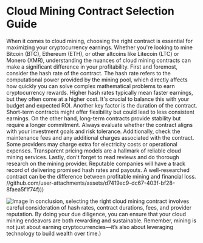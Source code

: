 # Cloud Mining Contract Selection Guide
When it comes to cloud mining, choosing the right contract is essential for maximizing your cryptocurrency earnings. Whether you're looking to mine Bitcoin (BTC), Ethereum (ETH), or other altcoins like Litecoin (LTC) or Monero (XMR), understanding the nuances of cloud mining contracts can make a significant difference in your profitability.
First and foremost, consider the hash rate of the contract. The hash rate refers to the computational power provided by the mining pool, which directly affects how quickly you can solve complex mathematical problems to earn cryptocurrency rewards. Higher hash rates typically mean faster earnings, but they often come at a higher cost. It's crucial to balance this with your budget and expected ROI.
Another key factor is the duration of the contract. Short-term contracts might offer flexibility but could lead to less consistent earnings. On the other hand, long-term contracts provide stability but require a longer commitment. Always evaluate whether the contract aligns with your investment goals and risk tolerance.
Additionally, check the maintenance fees and any additional charges associated with the contract. Some providers may charge extra for electricity costs or operational expenses. Transparent pricing models are a hallmark of reliable cloud mining services.
Lastly, don't forget to read reviews and do thorough research on the mining provider. Reputable companies will have a track record of delivering promised hash rates and payouts. A well-researched contract can be the difference between profitable mining and financial loss.
 //github.com/user-attachments/assets/d7419ec9-dc67-403f-bf28-8faea5f1f74f)))

![Image](https://github.com/user-attachments/assets/4a25d116-2220-4385-b08e-f287af8fcbc4)
In conclusion, selecting the right cloud mining contract involves careful consideration of hash rates, contract durations, fees, and provider reputation. By doing your due diligence, you can ensure that your cloud mining endeavors are both rewarding and sustainable. Remember, mining is not just about earning cryptocurrencies—it’s also about leveraging technology to build wealth over time.)
